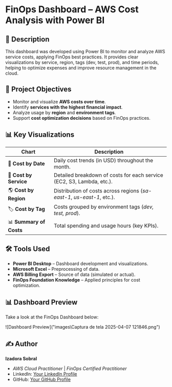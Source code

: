 # FinOps Dashboard – AWS Cost Analysis with Power BI

## 📄 Description
This dashboard was developed using Power BI to monitor and analyze AWS service costs, applying FinOps best practices. It provides clear visualizations by service, region, tags (dev, test, prod), and time periods, helping to optimize expenses and improve resource management in the cloud.

## 🎯 Project Objectives
- Monitor and visualize **AWS costs over time**.
- Identify **services with the highest financial impact**.
- Analyze usage by **region** and **environment tags**.
- Support **cost optimization decisions** based on FinOps practices.

## 📊 Key Visualizations
| **Chart**                | **Description**                                                         |
|--------------------------|-------------------------------------------------------------------------|
| 📅 **Cost by Date**       | Daily cost trends (in USD) throughout the month.                       |
| 🔧 **Cost by Service**    | Detailed breakdown of costs for each service (EC2, S3, Lambda, etc.).  |
| 🌎 **Cost by Region**     | Distribution of costs across regions (*sa-east-1*, *us-east-1*, etc.). |
| 🏷 **Cost by Tag**         | Costs grouped by environment tags (*dev, test, prod*).                 |
| 📊 **Summary of Costs**   | Total spending and usage hours (key KPIs).                             |

## 🛠 Tools Used
- **Power BI Desktop** – Dashboard development and visualizations.
- **Microsoft Excel** – Preprocessing of data.
- **AWS Billing Export** – Source of data (simulated or actual).
- **FinOps Foundation Knowledge** – Applied principles for cost optimization.

## 📊 Dashboard Preview
Take a look at the FinOps Dashboard below:

![Dashboard Preview]("images\Captura de tela 2025-04-07 121846.png")


## ✍️ Author
**Izadora Sobral**  
- *AWS Cloud Practitioner* | *FinOps Certified Practitioner*  
- LinkedIn: [Your LinkedIn Profile](https://www.linkedin.com)  
- GitHub: [Your GitHub Profile](https://github.com)  
